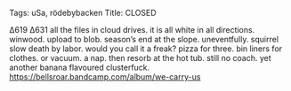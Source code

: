 Tags: uSa, rödebybacken
Title: CLOSED  
  
∆619 ∆631 all the files in cloud drives. it is all white in all directions. winwood. upload to blob. season’s end at the slope. uneventfully. squirrel slow death by labor. would you call it a freak? pizza for three. bin liners for clothes. or vacuum. a nap. then resorb at the hot tub. still no coach. yet another banana flavoured clusterfuck.
<https://bellsroar.bandcamp.com/album/we-carry-us>  
